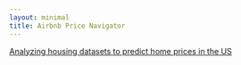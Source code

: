 ```yaml
---
layout: minimal
title: Airbnb Price Navigator
---
```


[Analyzing housing datasets to predict home prices in the US](https://pricenavigator.netlify.app/)
